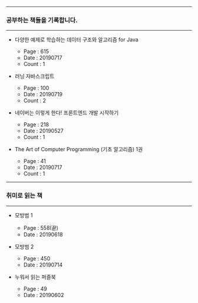 * * *
### 공부하는 책들을 기록합니다. 
* * *
- 다양한 예제로 학습하는 데이터 구조와 알고리즘 for Java
    - Page : 615
    - Date : 20190717
    - Count : 1

- 러닝 자바스크립트 
    - Page : 100
    - Date : 20190719 
    - Count : 2

- 네이버는 이렇게 한다! 프론트엔드 개발 시작하기
    - Page : 218
    - Date : 20190527
    - Count : 1

- The Art of Computer Programming (기초 알고리즘) 1권 
    - Page : 41
    - Date : 20190717
    - Count : 1  

* * *
### 취미로 읽는 책 
* * *
- 모방범 1 
    -  Page : 558(끝)
    -  Date : 20190618
- 모방범 2
    -  Page : 450  
    -  Date : 20190714

- 누워서 읽는 퍼즐북
    - Page : 49
    - Date : 20190602
